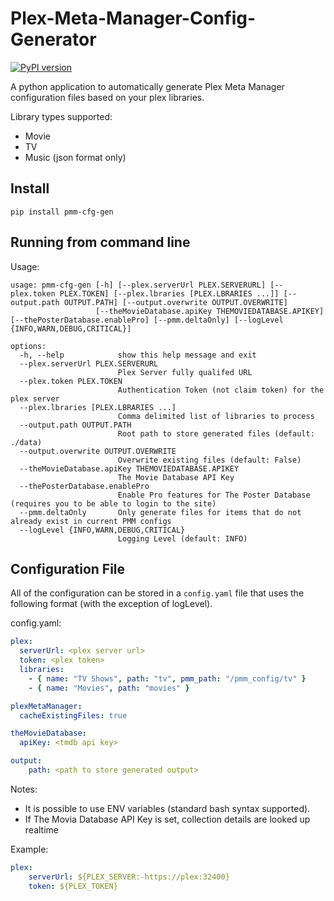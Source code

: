 # Plex-Meta-Manager-Config-Generator

[![PyPI version](https://badge.fury.io/py/pmm-cfg-gen.svg)](https://badge.fury.io/py/pmm-cfg-gen)

A python application to automatically generate Plex Meta Manager configuration files based on your plex libraries.

Library types supported:

* Movie
* TV
* Music (json format only)

## Install

```shell
pip install pmm-cfg-gen
```

## Running from command line

Usage:

```shell
usage: pmm-cfg-gen [-h] [--plex.serverUrl PLEX.SERVERURL] [--plex.token PLEX.TOKEN] [--plex.lbraries [PLEX.LBRARIES ...]] [--output.path OUTPUT.PATH] [--output.overwrite OUTPUT.OVERWRITE]
                   [--theMovieDatabase.apiKey THEMOVIEDATABASE.APIKEY] [--thePosterDatabase.enablePro] [--pmm.deltaOnly] [--logLevel {INFO,WARN,DEBUG,CRITICAL}]

options:
  -h, --help            show this help message and exit
  --plex.serverUrl PLEX.SERVERURL
                        Plex Server fully qualifed URL
  --plex.token PLEX.TOKEN
                        Authentication Token (not claim token) for the plex server
  --plex.lbraries [PLEX.LBRARIES ...]
                        Comma delimited list of libraries to process
  --output.path OUTPUT.PATH
                        Root path to store generated files (default: ./data)
  --output.overwrite OUTPUT.OVERWRITE
                        Overwrite existing files (default: False)
  --theMovieDatabase.apiKey THEMOVIEDATABASE.APIKEY
                        The Movie Database API Key
  --thePosterDatabase.enablePro
                        Enable Pro features for The Poster Database (requires you to be able to login to the site)
  --pmm.deltaOnly       Only generate files for items that do not already exist in current PMM configs
  --logLevel {INFO,WARN,DEBUG,CRITICAL}
                        Logging Level (default: INFO)

```

## Configuration File

All of the configuration can be stored in a ```config.yaml``` file that uses the following format (with the exception of logLevel).

config.yaml:

```yaml
plex:
  serverUrl: <plex server url>
  token: <plex token>
  libraries:
    - { name: "TV Shows", path: "tv", pmm_path: "/pmm_config/tv" }
    - { name: "Movies", path: "movies" }

plexMetaManager:
  cacheExistingFiles: true

theMovieDatabase:
  apiKey: <tmdb api key>

output:
    path: <path to store generated output>
```

Notes:

* It is possible to use ENV variables (standard bash syntax supported).
* If The Movia Database API Key is set, collection details are looked up realtime

Example:

```yaml
plex:
    serverUrl: ${PLEX_SERVER:-https://plex:32400}
    token: ${PLEX_TOKEN}
```

